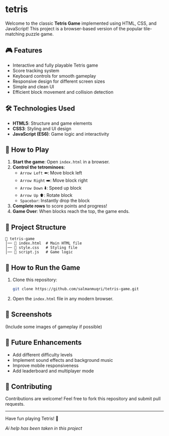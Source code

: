 # tetris

Welcome to the classic **Tetris Game** implemented using HTML, CSS, and JavaScript! This project is a browser-based version of the popular tile-matching puzzle game.

## 🎮 Features
- Interactive and fully playable Tetris game
- Score tracking system
- Keyboard controls for smooth gameplay
- Responsive design for different screen sizes
- Simple and clean UI
- Efficient block movement and collision detection

## 🛠️ Technologies Used
- **HTML5**: Structure and game elements
- **CSS3**: Styling and UI design
- **JavaScript (ES6)**: Game logic and interactivity

## 📜 How to Play
1. **Start the game**: Open `index.html` in a browser.
2. **Control the tetrominoes**:
   - `Arrow Left` ⬅️: Move block left
   - `Arrow Right` ➡️: Move block right
   - `Arrow Down` ⬇️: Speed up block
   - `Arrow Up` ⬆️: Rotate block
   - `Spacebar`: Instantly drop the block
3. **Complete rows** to score points and progress!
4. **Game Over**: When blocks reach the top, the game ends.

## 📂 Project Structure
```
📁 tetris-game
│── 📄 index.html  # Main HTML file
│── 📄 style.css   # Styling file
│── 📄 script.js   # Game logic
```

## 🚀 How to Run the Game
1. Clone this repository:
   ```sh
   git clone https://github.com/salmanmuqri/tetris-game.git
   ```
2. Open the `index.html` file in any modern browser.

## 📸 Screenshots
(Include some images of gameplay if possible)

## 📌 Future Enhancements
- Add different difficulty levels
- Implement sound effects and background music
- Improve mobile responsiveness
- Add leaderboard and multiplayer mode

## 🤝 Contributing
Contributions are welcome! Feel free to fork this repository and submit pull requests.

---
Have fun playing Tetris! 🎉


*Ai help has been taken in this project*
